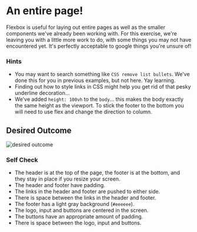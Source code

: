 # An entire page!

Flexbox is useful for laying out entire pages as well as the smaller components 
we've already been working with. For this exercise, we're leaving you with a little 
more work to do, with some things you may not have encountered yet. It's perfectly 
acceptable to google things you're unsure of!

### Hints
- You may want to search something like `CSS remove list bullets`.  We've done this 
  for you in previous examples, but not here. Yay learning.
- Finding out how to style links in CSS might help you get rid of that pesky 
  underline decoration...
- We've added `height: 100vh` to the `body`... this makes the body exactly the 
  same height as the viewport. To stick the footer to the bottom you will need 
  to use flex and change the direction to column.

## Desired Outcome
![desired outcome](./desired-outcome.png)

### Self Check

- The header is at the top of the page, the footer is at the bottom, and they 
  stay in place if you resize your screen.
- The header and footer have padding.
- The links in the header and footer are pushed to either side.
- There is space between the links in the header and footer.
- The footer has a light gray background (`#eeeeee`).
- The logo, input and buttons are centered in the screen.
- The buttons have an appropriate amount of padding.
- There is space between the logo, input and buttons.
